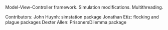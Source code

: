 Model-View-Controller framework. Simulation modifications. Multithreading.

Contributors:
John Huynh: simstation package
Jonathan Etiz: flocking and plague packages
Dexter Allen: PrisonersDilemma package
